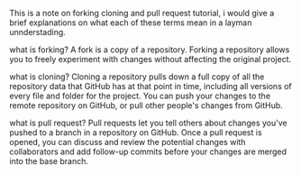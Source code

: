 This is a note on forking cloning and pull request tutorial, i would give a brief explanations on what each of these terms mean in a layman unnderstading.

what is forking?
A fork is a copy of a repository. Forking a repository allows you to freely experiment with changes without affecting the original project.

what is cloning?
Cloning a repository pulls down a full copy of all the repository data that GitHub has at that point in time, including all versions of every file and folder for the project. You can push your changes to the remote repository on GitHub, or pull other people's changes from GitHub.

what is pull request?
Pull requests let you tell others about changes you've pushed to a branch in a repository on GitHub. Once a pull request is opened, you can discuss and review the potential changes with collaborators and add follow-up commits before your changes are merged into the base branch.